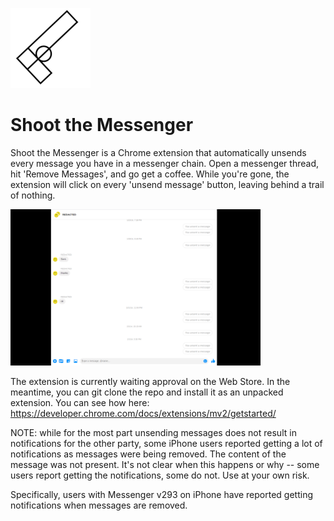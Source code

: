 ![Shoot the Messenger Icon](/icon.png)

# Shoot the Messenger

Shoot the Messenger is a Chrome extension that automatically unsends every message you have in a messenger chain. Open a messenger thread, hit 'Remove Messages', and go get a coffee. While you're gone, the extension will click on every 'unsend message' button, leaving behind a trail of nothing.

<img src="redacted.png" alt="Removed messages with Shoot the Messenger" width="400"/>

The extension is currently waiting approval on the Web Store. In the meantime, you can git clone the repo and install it as an unpacked extension. You can see how here: https://developer.chrome.com/docs/extensions/mv2/getstarted/

NOTE: while for the most part unsending messages does not result in notifications for the other party, some iPhone users reported getting a lot of notifications as messages were being removed. The content of the message was not present. It's not clear when this happens or why -- some users report getting the notifications, some do not. Use at your own risk.

Specifically, users with Messenger v293 on iPhone have reported getting notifications when messages are removed. 
